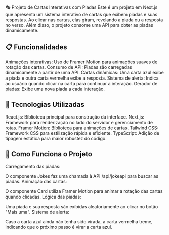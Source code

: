 🎭 Projeto de Cartas Interativas com Piadas
Este é um projeto em Next.js que apresenta um sistema interativo de cartas que exibem piadas e suas respostas. Ao clicar nas cartas, elas giram, revelando a piada ou a resposta no verso. Além disso, o projeto consome uma API para obter as piadas dinamicamente.

## 📋 Funcionalidades
Animações interativas: Uso de Framer Motion para animações suaves de rotação das cartas.
Consumo de API: Piadas são carregadas dinamicamente a partir de uma API.
Cartas dinâmicas: Uma carta azul exibe a piada e outra carta vermelha exibe a resposta.
Sistema de alerta: Indica ao usuário quando clicar na carta para continuar a interação.
Gerador de piadas: Exibe uma nova piada a cada interação.

## 🚀 Tecnologias Utilizadas
React.js: Biblioteca principal para construção da interface.
Next.js: Framework para renderização no lado do servidor e gerenciamento de rotas.
Framer Motion: Biblioteca para animações de cartas.
Tailwind CSS: Framework CSS para estilização rápida e eficiente.
TypeScript: Adição de tipagem estática para maior robustez do código.


## 🔧 Como Funciona o Projeto
Carregamento das piadas:

O componente Jokes faz uma chamada à API /api/jokeapi para buscar as piadas.
Animação das cartas:

O componente Card utiliza Framer Motion para animar a rotação das cartas quando clicadas.
Lógica das piadas:

Uma piada e sua resposta são exibidas aleatoriamente ao clicar no botão "Mais uma".
Sistema de alerta:

Caso a carta azul ainda não tenha sido virada, a carta vermelha treme, indicando que o próximo passo é virar a carta azul.

